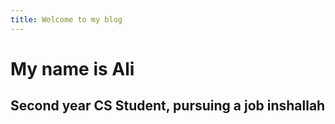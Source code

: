 ```yaml
---
title: Welcome to my blog
---
```


# My name is Ali
## Second year CS Student, pursuing a job inshallah
